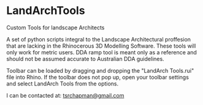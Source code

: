 # LandArchTools
Custom Tools for landscape Architects

A set of python scripts integral to the Landscape Architectural proffesion that are lacking in the Rhinocerous 3D Modelling Software.
These tools will only work for metric users. 
DDA ramp tool is meant only as a reference and should not be assumed accurate to Australian DDA guidelines.

Toolbar can be loaded by dragging and dropping the "LandArch Tools.rui" file into Rhino.
If the toolbar does not pop up, open your toolbar settings and select LandArch Tools from the options.

I can be contacted at: tsrchapman@gmail.com
